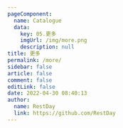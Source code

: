 ```yaml
---
pageComponent: 
  name: Catalogue
  data: 
    key: 05.更多
    imgUrl: /img/more.png
    description: null
title: 更多
permalink: /more/
sidebar: false
article: false
comment: false
editLink: false
date: 2022-04-30 08:40:13
author: 
  name: RestDay
  link: https://github.com/RestDay
---
```

  <iframe :src="$withBase('/markmap/test.html')" width="100%" height="400" frameborder="0" scrolling="No" leftmargin="0" topmargin="0"></iframe>

